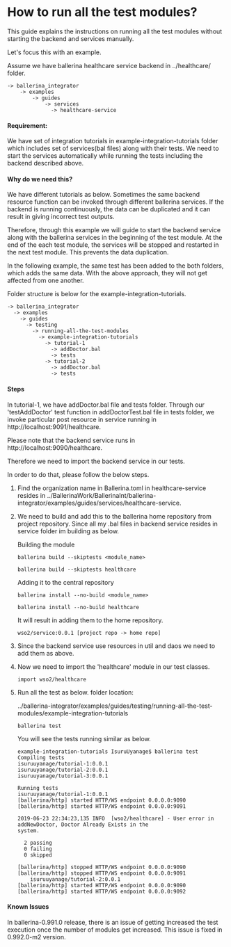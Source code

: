 # How to run all the test modules?

This guide explains the instructions on running all the test modules without starting the backend and services manually. 

Let's focus this with an example. 

Assume we have ballerina healthcare service backend in ../healthcare/ folder. 

    -> ballerina_integrator
        -> examples
            -> guides
                -> services
                  -> healthcare-service

#### Requirement: 
We have set of integration tutorials in example-integration-tutorials folder which includes set of 
services(bal files) along with their tests. We need to start the services automatically while running the tests 
including the backend described above. 

#### Why do we need this?
We have different tutorials as below. Sometimes the same backend resource function can be invoked through 
different ballerina services. If the backend is running continuously, the data can be duplicated and it can result
in giving incorrect test outputs. 

Therefore, through this example we will guide to start the backend service along with the ballerina services in 
the beginning of the test module. At the end of the each test module, the services will be stopped and restarted
in the next test module. This prevents the data duplication. 

In the following example, the same test has been added to the both folders, which adds the same data. With the
above approach, they will not get affected from one another. 

Folder structure is below for the example-integration-tutorials. 


    -> ballerina_integrator
      -> examples
        -> guides
          -> testing
            -> running-all-the-test-modules
              -> example-integration-tutorials
                -> tutorial-1
                  -> addDoctor.bal
                  -> tests
                -> tutorial-2
                  -> addDoctor.bal
                  -> tests



#### Steps
In tutorial-1, we have addDoctor.bal file and tests folder. Through our 'testAddDoctor' test function in addDoctorTest.bal file in tests folder, we invoke particular post resource in service running in 
http://localhost:9091/healthcare. 

Please note that the backend service runs in http://localhost:9090/healthcare. 

Therefore we need to import the backend service in our tests. 

In order to do that, please follow the below steps. 

1. Find the organization name in Ballerina.toml in healthcare-service resides in ../BallerinaWork/BallerinaInt/ballerina-integrator/examples/guides/services/healthcare-service. 

2. We need to build and add this to the ballerina home repository from project repository. 
Since all my .bal files in backend service resides in service folder im building as below. 

    Building the module

    ```
    ballerina build --skiptests <module_name>
    ```
    ```
    ballerina build --skiptests healthcare
    ```

    Adding it to the central repository
    ```
    ballerina install --no-build <module_name>
    ```
    ```
    ballerina install --no-build healthcare
    ```
    It will result in adding them to the home repository. 
    ```
    wso2/service:0.0.1 [project repo -> home repo]
    ```

3. Since the backend service use resources in util and daos we need to add them as above. 

4. Now we need to import the 'healthcare' module in our test classes. 
    ```
    import wso2/healthcare
    ```
5. Run all the test as below. 
folder location: 

    ../ballerina-integrator/examples/guides/testing/running-all-the-test-modules/example-integration-tutorials

    ```
    ballerina test
    ```

    You will see the tests running similar as below. 
    ```
    example-integration-tutorials IsuruUyanage$ ballerina test
    Compiling tests
    isuruuyanage/tutorial-1:0.0.1
    isuruuyanage/tutorial-2:0.0.1
    isuruuyanage/tutorial-3:0.0.1

    Running tests
    isuruuyanage/tutorial-1:0.0.1
    [ballerina/http] started HTTP/WS endpoint 0.0.0.0:9090
    [ballerina/http] started HTTP/WS endpoint 0.0.0.0:9091

    2019-06-23 22:34:23,135 INFO  [wso2/healthcare] - User error in addNewDoctor, Doctor Already Exists in the 
    system. 

      2 passing
      0 failing
      0 skipped

    [ballerina/http] stopped HTTP/WS endpoint 0.0.0.0:9090
    [ballerina/http] stopped HTTP/WS endpoint 0.0.0.0:9091
        isuruuyanage/tutorial-2:0.0.1
    [ballerina/http] started HTTP/WS endpoint 0.0.0.0:9090
    [ballerina/http] started HTTP/WS endpoint 0.0.0.0:9092

    ```

#### Known Issues
In ballerina-0.991.0 release, there is an issue of getting increased the test execution once the number of modules 
get increased. 
This issue is fixed in 0.992.0-m2 version. 
